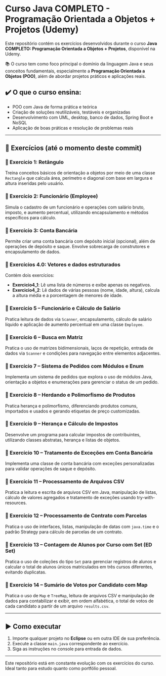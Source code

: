 # Curso Java COMPLETO - Programação Orientada a Objetos + Projetos (Udemy)

Este repositório contém os exercícios desenvolvidos durante o curso **Java COMPLETO: Programação Orientada a Objetos + Projetos**, disponível na Udemy.

📚 O curso tem como foco principal o domínio da linguagem Java e seus conceitos fundamentais, especialmente a **Programação Orientada a Objetos (POO)**, além de abordar projetos práticos e aplicações reais.

## ✔️ O que o curso ensina:

* POO com Java de forma prática e teórica
* Criação de soluções reutilizáveis, testáveis e organizadas
* Desenvolvimento com UML, desktop, banco de dados, Spring Boot e NoSQL
* Aplicação de boas práticas e resolução de problemas reais

---

## 📁 Exercícios (até o momento deste commit)

### 🔹 Exercício 1: Retângulo

Treina conceitos básicos de orientação a objetos por meio de uma classe `Rectangle` que calcula área, perímetro e diagonal com base em largura e altura inseridas pelo usuário.

### 🔹 Exercício 2: Funcionário (Employee)

Simula o cadastro de um funcionário e operações com salário bruto, imposto, e aumento percentual, utilizando encapsulamento e métodos específicos para cálculo.

### 🔹 Exercício 3: Conta Bancária

Permite criar uma conta bancária com depósito inicial (opcional), além de operações de depósito e saque. Envolve sobrecarga de construtores e encapsulamento de dados.

### 🔹 Exercícios 4.0: Vetores e dados estruturados

Contém dois exercícios:

* **Exercicio4\_1**: Lê uma lista de números e exibe apenas os negativos.
* **Exercicio4\_2**: Lê dados de várias pessoas (nome, idade, altura), calcula a altura média e a porcentagem de menores de idade.

### 🔹 Exercício 5 – Funcionário e Cálculo de Salário

Pratica leitura de dados via `Scanner`, encapsulamento, cálculo de salário líquido e aplicação de aumento percentual em uma classe `Employee`.

### 🔹 Exercício 6 – Busca em Matriz

Pratica o uso de matrizes bidimensionais, laços de repetição, entrada de dados via `Scanner` e condições para navegação entre elementos adjacentes.

### 🔹 Exercício 7 – Sistema de Pedidos com Módulos e Enum

Implementa um sistema de pedidos que explora o uso de módulos Java, orientação a objetos e enumerações para gerenciar o status de um pedido.

### 🔹 Exercício 8 – Herdando e Polimorfismo de Produtos

Pratica herança e polimorfismo, diferenciando produtos comuns, importados e usados e gerando etiquetas de preço customizadas.

### 🔹 Exercício 9 – Herança e Cálculo de Impostos

Desenvolve um programa para calcular impostos de contribuintes, utilizando classes abstratas, herança e listas de objetos.

### 🔹 Exercício 10 – Tratamento de Exceções em Conta Bancária

Implementa uma classe de conta bancária com exceções personalizadas para validar operações de saque e depósito.

### 🔹 Exercício 11 – Processamento de Arquivos CSV

Pratica a leitura e escrita de arquivos CSV em Java, manipulação de listas, cálculo de valores agregados e tratamento de exceções usando try-with-resources.

### 🔹 Exercício 12 – Processamento de Contrato com Parcelas

Pratica o uso de interfaces, listas, manipulação de datas com `java.time` e o padrão Strategy para cálculo de parcelas de um contrato.

### 🔹 Exercício 13 – Contagem de Alunos por Curso com Set (ED Set)

Pratica o uso de coleções do tipo `Set` para gerenciar registros de alunos e calcular o total de alunos únicos matriculados em três cursos diferentes, evitando duplicatas.

### 🔹 Exercício 14 – Sumário de Votos por Candidato com Map

Pratica o uso de `Map` e `TreeMap`, leitura de arquivos CSV e manipulação de dados para contabilizar e exibir, em ordem alfabética, o total de votos de cada candidato a partir de um arquivo `results.csv`.

---

## ▶️ Como executar

1. Importe qualquer projeto no **Eclipse** ou em outra IDE de sua preferência.
2. Execute a classe `main.java` correspondente ao exercício.
3. Siga as instruções no console para entrada de dados.

---

Este repositório está em constante evolução com os exercícios do curso. Ideal tanto para estudo quanto como portfólio pessoal.

